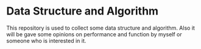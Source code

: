 # Data Structure and Algorithm
This repository is used to collect some data structure and algorithm. Also it will be gave some opinions on performance and function by myself or someone who is interested in it.
